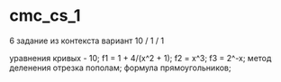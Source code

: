 # cmc_cs_1

6 задание из контекста 
вариант 10 / 1 / 1

уравнения кривых - 10;
f1 = 1 + 4/(x^2 + 1);
f2 = x^3;
f3 = 2^-x;
метод деленения отрезка пополам;
формула прямоугольников;
